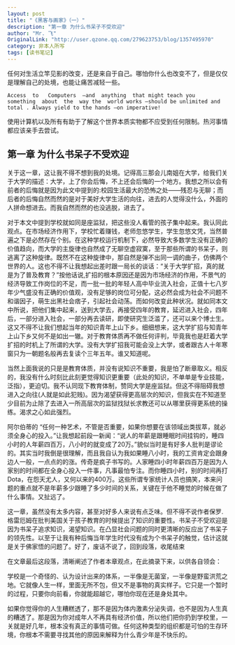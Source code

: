 ```yaml
---
layout: post
title: "《黑客与画家》（一）"
description: "第一章 为什么书呆子不受欢迎"
author: "Mr. 飞"
OriginalLink: "http://user.qzone.qq.com/279623753/blog/1357495970"
category: 非本人所写
tags: [读书笔记]
---
```


任何对生活立竿见影的改变，还是来自于自己。哪怕你什么也改变不了，但是仅仅是理解自己的处境，也能让痛苦减轻一些。

    Access  to   Computers  —and  anything  that might teach you  something  about  the  way the  world works —should be unlimited and total . Always yield to the hands —on imperative!

使用计算机以及所有有助于了解这个世界本质实物都不应受到任何限制。热河事情都应该亲手去尝试。

## 第一章   为什么书呆子不受欢迎

关于这一章，这让我不得不想到我的处境。记得高三那会儿南姐在大学，给我们关于大学的描述：大学，上了你会后悔，不上还会后悔的一个地方。我想之所以会有前者的后悔就是因为此文中提到的:校园生活最大的恐怖之处——残忍与无聊；而后者的后悔自然而然的是对于美好大学生活的向往，进去的人觉得没什么，外面的人拼命想进去。而我自然而然的也没逃脱，进去了。

对于本文中提到学校就如同是座监狱，把这些没人看管的孩子集中起来。我认同此观点。在市场经济作用下，学校忙着赚钱，老师忽悠学生，学生忽悠文凭，当然普遍之下是必然存在个别。在这种学校运行机制下，必然导致大多数学生没有正确的价值趋向，而大学的主旋律也自然成了无聊空虚寂寞，至于那些所谓的书呆子，则逃离了这种旋律。既然不在这种旋律中，那自然是弹不出同一调的曲子，仿佛两个世界的人。这也不得不让我想起出差时跟一局长的谈话：“关于大学扩招，真的就是为了普及教育？”按他话说,扩招的根本原因还是因为市场经济的作用，不景气的经济导致工作岗位的不足，而一批一批的年轻人高中毕业流入社会，正值十七八岁年少气盛没有正确的价值观，没有足够的岗位可分配，这必然会成为社会不问题不和谐因子，萌生出黑社会痞子，引起社会动荡。而如何改变此种状况。就如同本文中所说，把他们集中起来，送到大学去，再接受四年的教育，延迟进入社会，四年后，一部分进入社会，一部分再去读研，即使研究生泛滥了，还可以来个博士生。这又不得不让我们想起当年的知识青年上山下乡。细细想来，这大学扩招与知青年上山下乡又何不是如出一辙。对于教育体质再不做任何评判，毕竟我也是赶着大学扩招的时机上了所谓的大学。没有大学扩招我可能会没上大学，或者跟古人十年寒窗只为一朝题名般再去复读个三年五年。谁又知道呢。

当然上面我说的只是是教育体质，并没有说知识不重要，我是怕了断章取义。相反的，我没有什么时刻比此刻更觉得知识更重要（此处的知识，不单单是专业技能，泛指），更迫切。我不认同现下教育体制，赞同大学是座监狱。但这不得阻碍我想进入之向往(人就是如此犯贱)。因为渴望获得更高层次的知识，但我实在不知道至少目前为止除了去进入一所高层次的监狱找狱长求教还可以从哪里获得更系统的操练。渴求之心如此强烈。

阿尔伯蒂的 “任何一种艺术，不管是否重要，如果你想要在该领域出类拔萃，就必须全身心的投入。”让我想起前段一新闻：“说人的年薪是跟睡眠时间挂钩的，睡四小时的人年薪四百万，八小时的就变成了20万。”貌似当时是有好多人批判是谬论的。其实当时我倒是很理解，而且我自认为我如果睡八小时，我的工资肯定会跟身边人一般，一点点的的涨。传奇是疯子书写的。人家睡四小时年薪四百万是因为人家别的时间都在全身心投入一件事，凡事最怕专注。而你睡四小时，别的时间再打Dota，在怨天尤人，又何以来的400万。这些所谓专家统计人员也搞笑，本来问题的重点就不是年薪多少跟睡了多少时间的关系，关键在于他不睡觉的时候在做了什么事情。又扯远了。

这一章，虽然没有太多内容，甚至对好多人来说有点乏味。但不得不说作者保罗. 格雷厄姆在批判美国关于孩子教育的时候提出了知识的重要性。书呆子不受欢迎是因为书呆子追求知识，渴望知识。在凸显社会问题的同时更清晰的反应出了书呆子的领先性。以至于让我有种后悔当年学生时代没有成为个书呆子的触觉，估计这就是关于佛家悟的问题了。好了，废话不说了，回到段落，收尾结束

在文章最后这段落，清晰阐述了作者本章观点，在此摘录下来，以供各自领会：

学校是一个奇怪的、认为设计出来的体系，一半像是无菌室，一半像是野蛮洪荒之地。它就像人生一样，里面无所不包，但又不是事物的真实样子。它只是一个暂时的过程，只要你向前看，你就能超越它，哪怕你现在还是身处其中。

如果你觉得你的人生糟糕透了，那不是因为体内激素分泌失调，也不是因为人生真的糟透了。那是因为你对成年人不再具有经济价值，所以他们把你扔到学校里，一关就是好几年，根本没有真正的事情可做。任何这种类型的组织都是可怕的生存环境，你根本不需要寻找其他的原因来解释为什么青少年是不快乐的。

